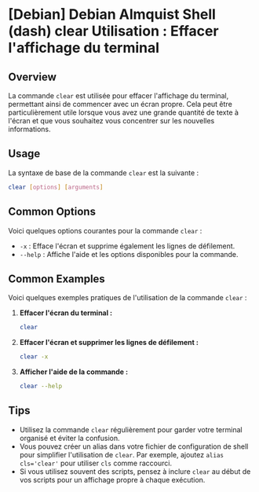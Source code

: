 # [Debian] Debian Almquist Shell (dash) clear Utilisation : Effacer l'affichage du terminal

## Overview
La commande `clear` est utilisée pour effacer l'affichage du terminal, permettant ainsi de commencer avec un écran propre. Cela peut être particulièrement utile lorsque vous avez une grande quantité de texte à l'écran et que vous souhaitez vous concentrer sur les nouvelles informations.

## Usage
La syntaxe de base de la commande `clear` est la suivante :

```bash
clear [options] [arguments]
```

## Common Options
Voici quelques options courantes pour la commande `clear` :

- `-x` : Efface l'écran et supprime également les lignes de défilement.
- `--help` : Affiche l'aide et les options disponibles pour la commande.

## Common Examples
Voici quelques exemples pratiques de l'utilisation de la commande `clear` :

1. **Effacer l'écran du terminal :**
   ```bash
   clear
   ```

2. **Effacer l'écran et supprimer les lignes de défilement :**
   ```bash
   clear -x
   ```

3. **Afficher l'aide de la commande :**
   ```bash
   clear --help
   ```

## Tips
- Utilisez la commande `clear` régulièrement pour garder votre terminal organisé et éviter la confusion.
- Vous pouvez créer un alias dans votre fichier de configuration de shell pour simplifier l'utilisation de `clear`. Par exemple, ajoutez `alias cls='clear'` pour utiliser `cls` comme raccourci.
- Si vous utilisez souvent des scripts, pensez à inclure `clear` au début de vos scripts pour un affichage propre à chaque exécution.